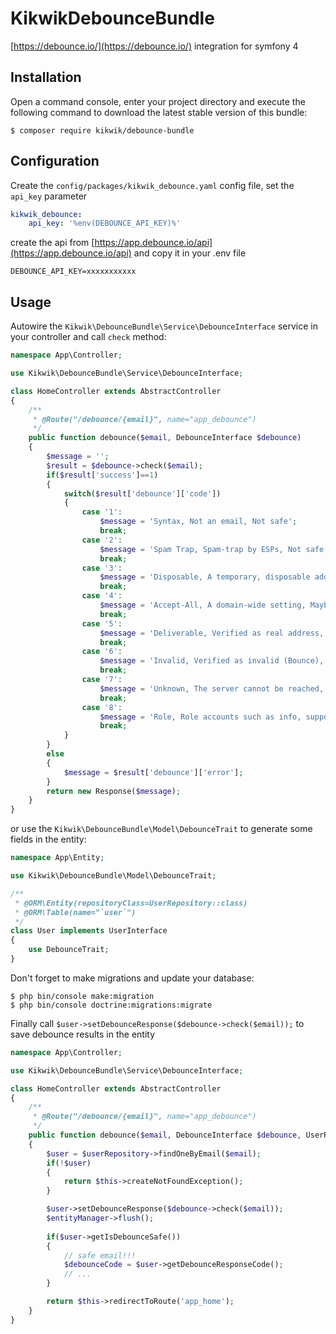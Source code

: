 KikwikDebounceBundle
=======================

[https://debounce.io/](https://debounce.io/) integration for symfony 4


Installation
------------

Open a command console, enter your project directory and execute the
following command to download the latest stable version of this bundle:

```console
$ composer require kikwik/debounce-bundle
```

Configuration
-------------

Create the `config/packages/kikwik_debounce.yaml` config file, set the `api_key` parameter

```yaml
kikwik_debounce:
    api_key: '%env(DEBOUNCE_API_KEY)%'
```

create the api from [https://app.debounce.io/api](https://app.debounce.io/api) and copy it in your .env file

```dotenv
DEBOUNCE_API_KEY=xxxxxxxxxxx
```

Usage
-----

Autowire the `Kikwik\DebounceBundle\Service\DebounceInterface` service in your controller and call `check` method:

```php
namespace App\Controller;

use Kikwik\DebounceBundle\Service\DebounceInterface;

class HomeController extends AbstractController
{
    /**
     * @Route("/debounce/{email}", name="app_debounce")
     */
    public function debounce($email, DebounceInterface $debounce)
    {
        $message = '';
        $result = $debounce->check($email);
        if($result['success']==1)
        {
            switch($result['debounce']['code'])
            {
                case '1':
                    $message = 'Syntax, Not an email, Not safe';
                    break;
                case '2':
                    $message = 'Spam Trap, Spam-trap by ESPs, Not safe';
                    break;
                case '3':
                    $message = 'Disposable, A temporary, disposable address, Not safe';
                    break;
                case '4':
                    $message = 'Accept-All, A domain-wide setting, Maybe safe';
                    break;
                case '5':
                    $message = 'Deliverable, Verified as real address, Safe';
                    break;
                case '6':
                    $message = 'Invalid, Verified as invalid (Bounce), Not safe';
                    break;
                case '7':
                    $message = 'Unknown, The server cannot be reached, Not safe';
                    break;
                case '8':
                    $message = 'Role, Role accounts such as info, support, etc, Maybe safe';
                    break;
            }
        }
        else
        {
            $message = $result['debounce']['error'];
        }
        return new Response($message);
    }
}
```

or use the `Kikwik\DebounceBundle\Model\DebounceTrait` to generate some fields in the entity:

```php
namespace App\Entity;

use Kikwik\DebounceBundle\Model\DebounceTrait;

/**
 * @ORM\Entity(repositoryClass=UserRepository::class)
 * @ORM\Table(name="`user`")
 */
class User implements UserInterface
{
    use DebounceTrait;
}
```
Don't forget to make migrations and update your database:

```console
$ php bin/console make:migration
$ php bin/console doctrine:migrations:migrate
```

Finally call `$user->setDebounceResponse($debounce->check($email));` to save debounce results in the entity

```php
namespace App\Controller;

use Kikwik\DebounceBundle\Service\DebounceInterface;

class HomeController extends AbstractController
{
    /**
     * @Route("/debounce/{email}", name="app_debounce")
     */
    public function debounce($email, DebounceInterface $debounce, UserRepository $userRepository, EntityManagerInterface $entityManager)
    {
        $user = $userRepository->findOneByEmail($email);
        if(!$user)
        {
            return $this->createNotFoundException();
        }

        $user->setDebounceResponse($debounce->check($email));
        $entityManager->flush();
        
        if($user->getIsDebounceSafe())
        {
            // safe email!!!
            $debounceCode = $user->getDebounceResponseCode();
            // ...  
        }

        return $this->redirectToRoute('app_home');
    }
}
```